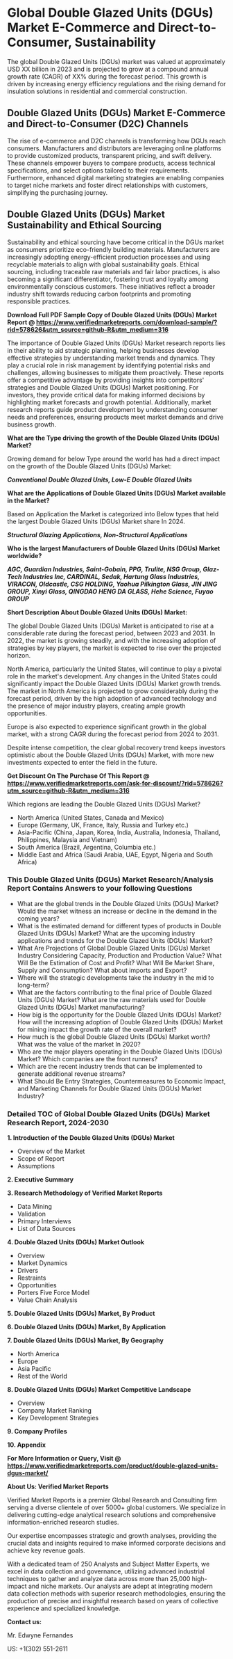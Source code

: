<h1>Global Double Glazed Units (DGUs) Market E-Commerce and Direct-to-Consumer, Sustainability</h1><p class=""><p>The global Double Glazed Units (DGUs) market was valued at approximately USD XX billion in 2023 and is projected to grow at a compound annual growth rate (CAGR) of XX% during the forecast period. This growth is driven by increasing energy efficiency regulations and the rising demand for insulation solutions in residential and commercial construction.</p><h2>Double Glazed Units (DGUs) Market E-Commerce and Direct-to-Consumer (D2C) Channels</h2><p>The rise of e-commerce and D2C channels is transforming how DGUs reach consumers. Manufacturers and distributors are leveraging online platforms to provide customized products, transparent pricing, and swift delivery. These channels empower buyers to compare products, access technical specifications, and select options tailored to their requirements. Furthermore, enhanced digital marketing strategies are enabling companies to target niche markets and foster direct relationships with customers, simplifying the purchasing journey.</p><h2>Double Glazed Units (DGUs) Market Sustainability and Ethical Sourcing</h2><p>Sustainability and ethical sourcing have become critical in the DGUs market as consumers prioritize eco-friendly building materials. Manufacturers are increasingly adopting energy-efficient production processes and using recyclable materials to align with global sustainability goals. Ethical sourcing, including traceable raw materials and fair labor practices, is also becoming a significant differentiator, fostering trust and loyalty among environmentally conscious customers. These initiatives reflect a broader industry shift towards reducing carbon footprints and promoting responsible practices.</p></p><p class=""><strong>Download Full PDF Sample Copy of Double Glazed Units (DGUs) Market Report @ <a href="https://www.verifiedmarketreports.com/download-sample/?rid=578626&utm_source=github-R&utm_medium=316" target="_blank">https://www.verifiedmarketreports.com/download-sample/?rid=578626&utm_source=github-R&utm_medium=316</a></strong></p><p>The importance of&nbsp;Double Glazed Units (DGUs) Market research reports lies in their ability to aid strategic planning, helping businesses develop effective strategies by understanding market trends and dynamics. They play a crucial role in risk management by identifying potential risks and challenges, allowing businesses to mitigate them proactively. These reports offer a competitive advantage by providing insights into competitors' strategies and Double Glazed Units (DGUs) Market positioning. For investors, they provide critical data for making informed decisions by highlighting market forecasts and growth potential. Additionally, market research reports guide product development by understanding consumer needs and preferences, ensuring products meet market demands and drive business growth.</p><p><strong>What are the&nbsp;Type driving the growth of the Double Glazed Units (DGUs) Market?</strong></p><p id="" class="">Growing demand for below Type around the world has had a direct impact on the growth of the Double Glazed Units (DGUs) Market:</p><p class=""><em><strong>Conventional Double Glazed Units, Low-E Double Glazed Units</strong></em></p><p class=""><strong>What are the&nbsp;Applications&nbsp;of Double Glazed Units (DGUs) Market available in the Market?</strong></p><p id="" class="">Based on Application the Market is categorized into Below types that held the largest Double Glazed Units (DGUs) Market share In 2024.</p><p class=""><em><strong>Structural Glazing Applications, Non-Structural Applications</strong></em></p><p class=""><strong>Who is the largest Manufacturers of Double Glazed Units (DGUs) Market worldwide?</strong></p><p><em><strong>AGC, Guardian Industries, Saint-Gobain, PPG, Trulite, NSG Group, Glaz-Tech Industries Inc, CARDINAL, Sedak, Hartung Glass Industries, VIRACON, Oldcastle, CSG HOLDING, Yaohua Pilkington Glass, JIN JING GROUP, Xinyi Glass, QINGDAO HENG DA GLASS, Hehe Science, Fuyao GROUP</strong></em></p><p id="" class=""><strong>Short Description About Double Glazed Units (DGUs) Market:</strong></p><p>The global Double Glazed Units (DGUs) Market is anticipated to rise at a considerable rate during the forecast period, between 2023 and 2031. In 2022, the market is growing steadily, and with the increasing adoption of strategies by key players, the market is expected to rise over the projected horizon.</p><p>North America, particularly the United States, will continue to play a pivotal role in the market's development. Any changes in the United States could significantly impact the Double Glazed Units (DGUs) Market growth trends. The market in North America is projected to grow considerably during the forecast period, driven by the high adoption of advanced technology and the presence of major industry players, creating ample growth opportunities.</p><p>Europe is also expected to experience significant growth in the global market, with a strong CAGR during the forecast period from 2024 to 2031.</p><p>Despite intense competition, the clear global recovery trend keeps investors optimistic about the Double Glazed Units (DGUs) Market, with more new investments expected to enter the field in the future.</p><p id="" class=""><strong>Get Discount On The Purchase Of This Report @ <a href="https://www.verifiedmarketreports.com/ask-for-discount/?rid=578626?utm_source=github-R&utm_medium=316" target="_blank">https://www.verifiedmarketreports.com/ask-for-discount/?rid=578626?utm_source=github-R&utm_medium=316</a></strong></p><p class="">Which regions are leading the Double Glazed Units (DGUs) Market?</p><ul><li>North America (United States, Canada and Mexico)</li><li>Europe (Germany, UK, France, Italy, Russia and Turkey etc.)</li><li>Asia-Pacific (China, Japan, Korea, India, Australia, Indonesia, Thailand, Philippines, Malaysia and Vietnam)</li><li>South America (Brazil, Argentina, Columbia etc.)</li><li>Middle East and Africa (Saudi Arabia, UAE, Egypt, Nigeria and South Africa)</li></ul><h3 id="" class="">This Double Glazed Units (DGUs) Market Research/Analysis Report Contains Answers to your following Questions</h3><ul><li>What are the global trends in the Double Glazed Units (DGUs) Market? Would the market witness an increase or decline in the demand in the coming years?</li><li>What is the estimated demand for different types of products in Double Glazed Units (DGUs) Market? What are the upcoming industry applications and trends for the Double Glazed Units (DGUs) Market?</li><li>What Are Projections of Global Double Glazed Units (DGUs) Market Industry Considering Capacity, Production and Production Value? What Will Be the Estimation of Cost and Profit? What Will Be Market Share, Supply and Consumption? What about imports and Export?</li><li>Where will the strategic developments take the industry in the mid to long-term?</li><li>What are the factors contributing to the final price of Double Glazed Units (DGUs) Market? What are the raw materials used for Double Glazed Units (DGUs) Market manufacturing?</li><li>How big is the opportunity for the Double Glazed Units (DGUs) Market? How will the increasing adoption of Double Glazed Units (DGUs) Market for mining impact the growth rate of the overall market?</li><li>How much is the global Double Glazed Units (DGUs) Market worth? What was the value of the market In 2020?</li><li>Who are the major players operating in the Double Glazed Units (DGUs) Market? Which companies are the front runners?</li><li>Which are the recent industry trends that can be implemented to generate additional revenue streams?</li><li>What Should Be Entry Strategies, Countermeasures to Economic Impact, and Marketing Channels for Double Glazed Units (DGUs) Market Industry?</li></ul><h3 id="" class="">Detailed TOC of Global Double Glazed Units (DGUs) Market Research Report, 2024-2030</h3><p id="" class=""><strong>1. Introduction of the Double Glazed Units (DGUs) Market</strong></p><ul><li>Overview of the Market</li><li>Scope of Report</li><li>Assumptions</li></ul><p id="" class=""><strong>2. Executive Summary</strong></p><p id="" class=""><strong>3. Research Methodology of Verified Market Reports</strong></p><ul><li>Data Mining</li><li>Validation</li><li>Primary Interviews</li><li>List of Data Sources</li></ul><p id="" class=""><strong>4. Double Glazed Units (DGUs) Market Outlook</strong></p><ul><li>Overview</li><li>Market Dynamics</li><li>Drivers</li><li>Restraints</li><li>Opportunities</li><li>Porters Five Force Model</li><li>Value Chain Analysis</li></ul><p id="" class=""><strong>5. Double Glazed Units (DGUs) Market, By Product</strong></p><p id="" class=""><strong>6. Double Glazed Units (DGUs) Market, By Application</strong></p><p id="" class=""><strong>7. Double Glazed Units (DGUs) Market, By Geography</strong></p><ul><li>North America</li><li>Europe</li><li>Asia Pacific</li><li>Rest of the World</li></ul><p id="" class=""><strong>8. Double Glazed Units (DGUs) Market Competitive Landscape</strong></p><ul><li>Overview</li><li>Company Market Ranking</li><li>Key Development Strategies</li></ul><p id="" class=""><strong>9. Company Profiles</strong></p><p id="" class=""><strong>10. Appendix</strong></p><p id="" class=""><strong>For More Information or Query, Visit @ <a href="https://www.verifiedmarketreports.com/product/double-glazed-units-dgus-market/" target="_blank">https://www.verifiedmarketreports.com/product/double-glazed-units-dgus-market/</a></strong></p><p id="" class=""><strong>About Us: Verified Market Reports</strong></p><p id="" class="">Verified Market Reports is a premier Global Research and Consulting firm serving a diverse clientele of over 5000+ global customers. We specialize in delivering cutting-edge analytical research solutions and comprehensive information-enriched research studies.</p><p id="" class="">Our expertise encompasses strategic and growth analyses, providing the crucial data and insights required to make informed corporate decisions and achieve key revenue goals.</p><p id="" class="">With a dedicated team of 250 Analysts and Subject Matter Experts, we excel in data collection and governance, utilizing advanced industrial techniques to gather and analyze data across more than 25,000 high-impact and niche markets. Our analysts are adept at integrating modern data collection methods with superior research methodologies, ensuring the production of precise and insightful research based on years of collective experience and specialized knowledge.</p><p id="" class=""><strong>Contact us:</strong></p><p id="" class="">Mr. Edwyne Fernandes</p><p id="" class="">US: +1(302) 551-2611</p>